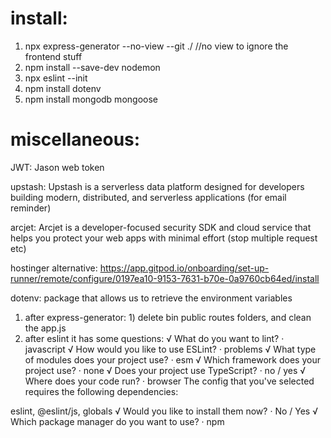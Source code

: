 # install:
1) npx express-generator --no-view --git ./ //no view to ignore the frontend stuff
2) npm install --save-dev nodemon
3) npx eslint --init
4) npm install dotenv
5) npm install mongodb mongoose

# miscellaneous:
JWT: Jason web token

upstash: Upstash is a serverless data platform designed for developers building modern, distributed, and serverless applications 
(for email reminder)

arcjet: Arcjet is a developer-focused security SDK and cloud service that helps you protect your web apps with minimal effort 
(stop multiple request etc)

hostinger alternative: https://app.gitpod.io/onboarding/set-up-runner/remote/configure/0197ea10-9153-7631-b70e-0a9760cb64ed/install

dotenv: package that allows us to retrieve the environment variables

1) after express-generator: 1) delete bin public routes folders, and clean the app.js
2) after eslint it has some questions:
√ What do you want to lint? · javascript
√ How would you like to use ESLint? · problems
√ What type of modules does your project use? · esm
√ Which framework does your project use? · none
√ Does your project use TypeScript? · no / yes
√ Where does your code run? · browser
The config that you've selected requires the following dependencies:

eslint, @eslint/js, globals
√ Would you like to install them now? · No / Yes
√ Which package manager do you want to use? · npm


